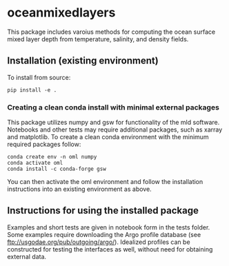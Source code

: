 # oceanmixedlayers

This package includes varoius methods for computing the ocean surface mixed layer depth from temperature, salinity, and density fields.  

## Installation (existing environment)  

To install from source:  
```
pip install -e .
```

### Creating a clean conda install with minimal external packages  

This package utilizes numpy and gsw for functionality of the mld software.  Notebooks and other tests may require additional packages, such as xarray and matplotlib.  To create a clean conda environment with the minimum required packages follow:  
```
conda create env -n oml numpy  
conda activate oml  
conda install -c conda-forge gsw  
```  

You can then activate the oml environment and follow the installation instructions into an existing environment as above.

## Instructions for using the installed package  

Examples and short tests are given in notebook form in the tests folder.  Some examples require downloading the Argo profile database (see ftp://usgodae.org/pub/outgoing/argo/). Idealized profiles can be constructed for testing the interfaces as well, without need for obtaining external data.
